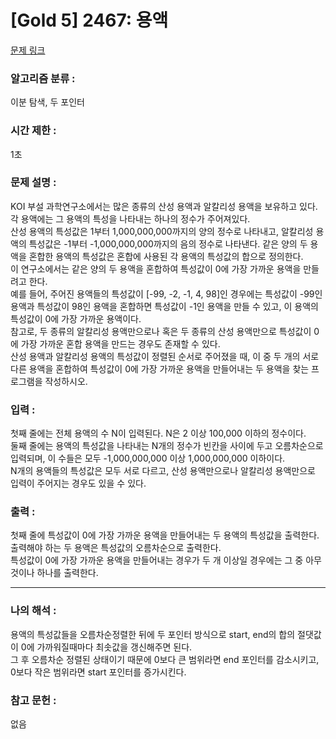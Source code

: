 [Gold 5] 2467: 용액
====================================  
[문제 링크](https://www.acmicpc.net/problem/2467)  

### 알고리즘 분류 :  
이분 탐색, 두 포인터  

### 시간 제한 :  
1초   

### 문제 설명 :  
KOI 부설 과학연구소에서는 많은 종류의 산성 용액과 알칼리성 용액을 보유하고 있다. 각 용액에는 그 용액의 특성을 나타내는 하나의 정수가 주어져있다.  
산성 용액의 특성값은 1부터 1,000,000,000까지의 양의 정수로 나타내고, 알칼리성 용액의 특성값은 -1부터 -1,000,000,000까지의 음의 정수로 나타낸다.
같은 양의 두 용액을 혼합한 용액의 특성값은 혼합에 사용된 각 용액의 특성값의 합으로 정의한다.  
이 연구소에서는 같은 양의 두 용액을 혼합하여 특성값이 0에 가장 가까운 용액을 만들려고 한다.  
예를 들어, 주어진 용액들의 특성값이 [-99, -2, -1, 4, 98]인 경우에는 특성값이 -99인 용액과 특성값이 98인 용액을 혼합하면 특성값이 -1인 용액을 만들 수 있고, 이 용액의 특성값이 0에 가장 가까운 용액이다.  
참고로, 두 종류의 알칼리성 용액만으로나 혹은 두 종류의 산성 용액만으로 특성값이 0에 가장 가까운 혼합 용액을 만드는 경우도 존재할 수 있다.  
산성 용액과 알칼리성 용액의 특성값이 정렬된 순서로 주어졌을 때, 이 중 두 개의 서로 다른 용액을 혼합하여 특성값이 0에 가장 가까운 용액을 만들어내는 두 용액을 찾는 프로그램을 작성하시오.

### 입력 :   
첫째 줄에는 전체 용액의 수 N이 입력된다. N은 2 이상 100,000 이하의 정수이다.  
둘째 줄에는 용액의 특성값을 나타내는 N개의 정수가 빈칸을 사이에 두고 오름차순으로 입력되며, 이 수들은 모두 -1,000,000,000 이상 1,000,000,000 이하이다.  
N개의 용액들의 특성값은 모두 서로 다르고, 산성 용액만으로나 알칼리성 용액만으로 입력이 주어지는 경우도 있을 수 있다.  

### 출력 :   
첫째 줄에 특성값이 0에 가장 가까운 용액을 만들어내는 두 용액의 특성값을 출력한다.  
출력해야 하는 두 용액은 특성값의 오름차순으로 출력한다.  
특성값이 0에 가장 가까운 용액을 만들어내는 경우가 두 개 이상일 경우에는 그 중 아무것이나 하나를 출력한다.  

-----------------------------------------------------------  
### 나의 해석 :  
용액의 특성값들을 오름차순정렬한 뒤에 두 포인터 방식으로 start, end의 합의 절댓값이 0에 가까워질때마다 최솟값을 갱신해주면 된다.  
그 후 오름차순 정렬된 상태이기 때문에 0보다 큰 범위라면 end 포인터를 감소시키고, 0보다 작은 범위라면 start 포인터를 증가시킨다.  

### 참고 문헌 :  
없음  

